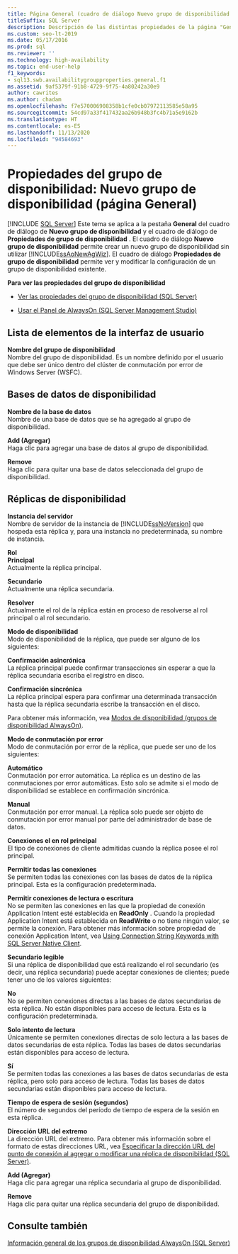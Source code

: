 ```yaml
---
title: Página General (cuadro de diálogo Nuevo grupo de disponibilidad y Propiedades)
titleSuffix: SQL Server
description: Descripción de las distintas propiedades de la página "General" de los cuadros de diálogo "Nuevo grupo de disponibilidad" y "Propiedades del grupo de disponibilidad" en SQL Server Management Studio (SSMS).
ms.custom: seo-lt-2019
ms.date: 05/17/2016
ms.prod: sql
ms.reviewer: ''
ms.technology: high-availability
ms.topic: end-user-help
f1_keywords:
- sql13.swb.availabilitygroupproperties.general.f1
ms.assetid: 9af5379f-91b8-4729-9f75-4a80242a30e9
author: cawrites
ms.author: chadam
ms.openlocfilehash: f7e570006908358b1cfe0cb07972113585e58a95
ms.sourcegitcommit: 54cd97a33f417432aa26b948b3fc4b71a5e9162b
ms.translationtype: HT
ms.contentlocale: es-ES
ms.lasthandoff: 11/13/2020
ms.locfileid: "94584693"
---
```

# <a name="availability-group-properties-new-availability-group-general-page"></a>Propiedades del grupo de disponibilidad: Nuevo grupo de disponibilidad (página General)
[!INCLUDE [SQL Server](../../../includes/applies-to-version/sqlserver.md)]
  Este tema se aplica a la pestaña **General** del cuadro de diálogo de **Nuevo grupo de disponibilidad** y el cuadro de diálogo de **Propiedades de grupo de disponibilidad** .  El cuadro de diálogo **Nuevo grupo de disponibilidad** permite crear un nuevo grupo de disponibilidad sin utilizar [!INCLUDE[ssAoNewAgWiz](../../../includes/ssaonewagwiz-md.md)]. El cuadro de diálogo **Propiedades de grupo de disponibilidad** permite ver y modificar la configuración de un grupo de disponibilidad existente.  
  
 **Para ver las propiedades del grupo de disponibilidad**  
  
-   [Ver las propiedades del grupo de disponibilidad &#40;SQL Server&#41;](../../../database-engine/availability-groups/windows/view-availability-group-properties-sql-server.md)  
  
-   [Usar el Panel de AlwaysOn &#40;SQL Server Management Studio&#41;](../../../database-engine/availability-groups/windows/use-the-always-on-dashboard-sql-server-management-studio.md)  
  
## <a name="ui-element-list"></a>Lista de elementos de la interfaz de usuario  
 **Nombre del grupo de disponibilidad**  
 Nombre del grupo de disponibilidad. Es un nombre definido por el usuario que debe ser único dentro del clúster de conmutación por error de Windows Server (WSFC).  
  
## <a name="availability-databases"></a>Bases de datos de disponibilidad  
 **Nombre de la base de datos**  
 Nombre de una base de datos que se ha agregado al grupo de disponibilidad.  
  
 **Add (Agregar)**  
 Haga clic para agregar una base de datos al grupo de disponibilidad.  
  
 **Remove**  
 Haga clic para quitar una base de datos seleccionada del grupo de disponibilidad.  
  
## <a name="availability-replicas"></a>Réplicas de disponibilidad  
 **Instancia del servidor**  
 Nombre de servidor de la instancia de [!INCLUDE[ssNoVersion](../../../includes/ssnoversion-md.md)] que hospeda esta réplica y, para una instancia no predeterminada, su nombre de instancia.  
  
 **Rol**  
 **Principal**  
 Actualmente la réplica principal.  
  
 **Secundario**  
 Actualmente una réplica secundaria.  
  
 **Resolver**  
 Actualmente el rol de la réplica están en proceso de resolverse al rol principal o al rol secundario.  
  
 **Modo de disponibilidad**  
 Modo de disponibilidad de la réplica, que puede ser alguno de los siguientes:  
  
 **Confirmación asincrónica**  
 La réplica principal puede confirmar transacciones sin esperar a que la réplica secundaria escriba el registro en disco.  
  
 **Confirmación sincrónica**  
 La réplica principal espera para confirmar una determinada transacción hasta que la réplica secundaria escribe la transacción en el disco.  
  
 Para obtener más información, vea [Modos de disponibilidad &#40;grupos de disponibilidad AlwaysOn&#41;](../../../database-engine/availability-groups/windows/availability-modes-always-on-availability-groups.md).  
  
 **Modo de conmutación por error**  
 Modo de conmutación por error de la réplica, que puede ser uno de los siguientes:  
  
 **Automático**  
 Conmutación por error automática. La réplica es un destino de las conmutaciones por error automáticas. Esto solo se admite si el modo de disponibilidad se establece en confirmación sincrónica.  
  
 **Manual**  
 Conmutación por error manual. La réplica solo puede ser objeto de conmutación por error manual por parte del administrador de base de datos.  
  
 **Conexiones el en rol principal**  
 El tipo de conexiones de cliente admitidas cuando la réplica posee el rol principal.  
  
 **Permitir todas las conexiones**  
 Se permiten todas las conexiones con las bases de datos de la réplica principal. Esta es la configuración predeterminada.  
  
 **Permitir conexiones de lectura o escritura**  
 No se permiten las conexiones en las que la propiedad de conexión Application Intent esté establecida en **ReadOnly** . Cuando la propiedad Application Intent está establecida en **ReadWrite** o no tiene ningún valor, se permite la conexión. Para obtener más información sobre propiedad de conexión Application Intent, vea [Using Connection String Keywords with SQL Server Native Client](../../../relational-databases/native-client/applications/using-connection-string-keywords-with-sql-server-native-client.md).  
  
 **Secundario legible**  
 Si una réplica de disponibilidad que está realizando el rol secundario (es decir, una réplica secundaria) puede aceptar conexiones de clientes; puede tener uno de los valores siguientes:  
  
 **No**  
 No se permiten conexiones directas a las bases de datos secundarias de esta réplica. No están disponibles para acceso de lectura. Esta es la configuración predeterminada.  
  
 **Solo intento de lectura**  
 Únicamente se permiten conexiones directas de solo lectura a las bases de datos secundarias de esta réplica. Todas las bases de datos secundarias están disponibles para acceso de lectura.  
  
 **Sí**  
 Se permiten todas las conexiones a las bases de datos secundarias de esta réplica, pero solo para acceso de lectura. Todas las bases de datos secundarias están disponibles para acceso de lectura.  
  
 **Tiempo de espera de sesión (segundos)**  
 El número de segundos del período de tiempo de espera de la sesión en esta réplica.  
  
 **Dirección URL del extremo**  
 La dirección URL del extremo. Para obtener más información sobre el formato de estas direcciones URL, vea [Especificar la dirección URL del punto de conexión al agregar o modificar una réplica de disponibilidad &#40;SQL Server&#41;](../../../database-engine/availability-groups/windows/specify-endpoint-url-adding-or-modifying-availability-replica.md).  
  
 **Add (Agregar)**  
 Haga clic para agregar una réplica secundaria al grupo de disponibilidad.  
  
 **Remove**  
 Haga clic para quitar una réplica secundaria del grupo de disponibilidad.  
  
## <a name="see-also"></a>Consulte también  
 [Información general de los grupos de disponibilidad AlwaysOn &#40;SQL Server&#41;](../../../database-engine/availability-groups/windows/overview-of-always-on-availability-groups-sql-server.md)  
  
  
